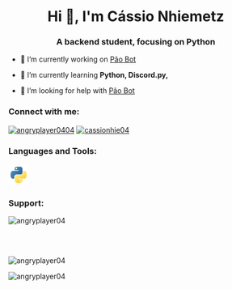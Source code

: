 <h1 align="center">Hi 👋, I'm Cássio Nhiemetz</h1>
<h3 align="center">A backend student, focusing on Python</h3>

- 🔭 I’m currently working on [Pão Bot](https://github.com/AngryPlayer04/PaoBot)

- 🌱 I’m currently learning **Python, Discord.py,**

- 🤝 I’m looking for help with [Pão Bot](https://github.com/AngryPlayer04/PaoBot)

<h3 align="left">Connect with me:</h3>
<p align="left">
<a href="https://twitter.com/angryplayer0404" target="blank"><img align="center" src="https://raw.githubusercontent.com/rahuldkjain/github-profile-readme-generator/master/src/images/icons/Social/twitter.svg" alt="angryplayer0404" height="30" width="40" /></a>
<a href="https://instagram.com/cassionhie04" target="blank"><img align="center" src="https://raw.githubusercontent.com/rahuldkjain/github-profile-readme-generator/master/src/images/icons/Social/instagram.svg" alt="cassionhie04" height="30" width="40" /></a>
</p>

<h3 align="left">Languages and Tools:</h3>
<p align="left">   <a href="https://www.python.org" target="_blank" rel="noreferrer"> <img src="https://raw.githubusercontent.com/devicons/devicon/master/icons/python/python-original.svg" alt="python" width="40" height="40"/> </a> </p>


<h3 align="left">Support:</h3>
<p><a href="https://ko-fi.com/angryplayer04"> <img align="left" src="https://cdn.ko-fi.com/cdn/kofi3.png?v=3" height="50" width="210" alt="angryplayer04" /></a></p><br><br>
<p>
  &emsp;
  </p>

<p>&nbsp;<img align="left" src="https://github-readme-stats.vercel.app/api?username=angryplayer04&show_icons=true&theme=dark&title_color=ffffff&text_color=d4d4d4" alt="angryplayer04" /></p>

<p><img align="left" src="https://github-readme-streak-stats.herokuapp.com/?user=angryplayer04&theme=dark" alt="angryplayer04" /></p>

